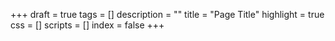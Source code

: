 +++
draft = true
tags = []
description = ""
title = "Page Title"
highlight = true
css = []
scripts = []
index = false
+++
